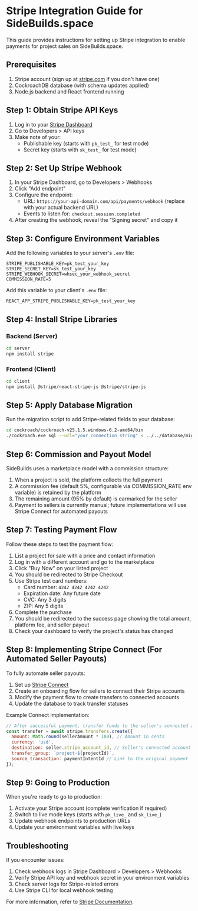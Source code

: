 # Stripe Integration Guide for SideBuilds.space

This guide provides instructions for setting up Stripe integration to enable payments for project sales on SideBuilds.space.

## Prerequisites

1. Stripe account (sign up at [stripe.com](https://stripe.com) if you don't have one)
2. CockroachDB database (with schema updates applied)
3. Node.js backend and React frontend running

## Step 1: Obtain Stripe API Keys

1. Log in to your [Stripe Dashboard](https://dashboard.stripe.com/)
2. Go to Developers > API keys
3. Make note of your:
   - Publishable key (starts with `pk_test_` for test mode)
   - Secret key (starts with `sk_test_` for test mode)

## Step 2: Set Up Stripe Webhook

1. In your Stripe Dashboard, go to Developers > Webhooks
2. Click "Add endpoint"
3. Configure the endpoint:
   - URL: `https://your-api-domain.com/api/payments/webhook` (replace with your actual backend URL)
   - Events to listen for: `checkout.session.completed`
4. After creating the webhook, reveal the "Signing secret" and copy it

## Step 3: Configure Environment Variables

Add the following variables to your server's `.env` file:

```
STRIPE_PUBLISHABLE_KEY=pk_test_your_key
STRIPE_SECRET_KEY=sk_test_your_key
STRIPE_WEBHOOK_SECRET=whsec_your_webhook_secret
COMMISSION_RATE=5
```

Add this variable to your client's `.env` file:

```
REACT_APP_STRIPE_PUBLISHABLE_KEY=pk_test_your_key
```

## Step 4: Install Stripe Libraries

### Backend (Server)

```bash
cd server
npm install stripe
```

### Frontend (Client)

```bash
cd client
npm install @stripe/react-stripe-js @stripe/stripe-js
```

## Step 5: Apply Database Migration

Run the migration script to add Stripe-related fields to your database:

```bash
cd cockroach/cockroach-v25.1.5.windows-6.2-amd64/bin
./cockroach.exe sql --url="your_connection_string" < ../../database/migration_20250502.sql
```

## Step 6: Commission and Payout Model

SideBuilds uses a marketplace model with a commission structure:

1. When a project is sold, the platform collects the full payment
2. A commission fee (default 5%, configurable via COMMISSION_RATE env variable) is retained by the platform
3. The remaining amount (95% by default) is earmarked for the seller
4. Payment to sellers is currently manual; future implementations will use Stripe Connect for automated payouts

## Step 7: Testing Payment Flow

Follow these steps to test the payment flow:

1. List a project for sale with a price and contact information
2. Log in with a different account and go to the marketplace
3. Click "Buy Now" on your listed project
4. You should be redirected to Stripe Checkout
5. Use Stripe test card numbers:
   - Card number: `4242 4242 4242 4242`
   - Expiration date: Any future date
   - CVC: Any 3 digits
   - ZIP: Any 5 digits
6. Complete the purchase
7. You should be redirected to the success page showing the total amount, platform fee, and seller payout
8. Check your dashboard to verify the project's status has changed

## Step 8: Implementing Stripe Connect (For Automated Seller Payouts)

To fully automate seller payouts:

1. Set up [Stripe Connect](https://stripe.com/connect)
2. Create an onboarding flow for sellers to connect their Stripe accounts
3. Modify the payment flow to create transfers to connected accounts
4. Update the database to track transfer statuses

Example Connect implementation:

```javascript
// After successful payment, transfer funds to the seller's connected account
const transfer = await stripe.transfers.create({
  amount: Math.round(sellerAmount * 100), // Amount in cents
  currency: 'usd',
  destination: seller.stripe_account_id, // Seller's connected account ID
  transfer_group: `project-${projectId}`,
  source_transaction: paymentIntentId // Link to the original payment
});
```

## Step 9: Going to Production

When you're ready to go to production:

1. Activate your Stripe account (complete verification if required)
2. Switch to live mode keys (starts with `pk_live_` and `sk_live_`)
3. Update webhook endpoints to production URLs
4. Update your environment variables with live keys

## Troubleshooting

If you encounter issues:

1. Check webhook logs in Stripe Dashboard > Developers > Webhooks
2. Verify Stripe API key and webhook secret in your environment variables
3. Check server logs for Stripe-related errors
4. Use Stripe CLI for local webhook testing

For more information, refer to [Stripe Documentation](https://stripe.com/docs). 